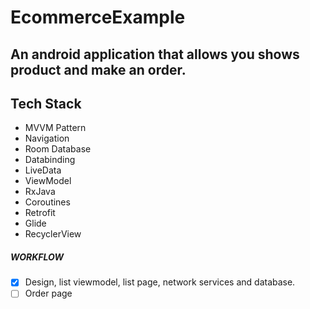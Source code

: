 # EcommerceExample
## An android application that allows you shows product and make an order.

## Tech Stack

 - MVVM Pattern
 - Navigation
 - Room Database
 - Databinding
 - LiveData
 - ViewModel
 - RxJava
 - Coroutines
 - Retrofit
 - Glide
 - RecyclerView


##### WORKFLOW
- [x] Design, list viewmodel, list page, network services and database.
- [ ] Order page
